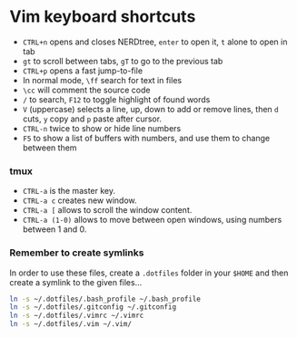 # Vim keyboard shortcuts

* `CTRL+n` opens and closes NERDtree, `enter` to open it, `t` alone to open in tab
* `gt` to scroll between tabs, `gT` to go to the previous tab
* `CTRL+p` opens a fast jump-to-file
* In normal mode, `\ff` search for text in files
* `\cc` will comment the source code
* `/` to search, `F12` to toggle highlight of found words
* `V` (uppercase) selects a line, up, down to add or remove lines, then `d` cuts, `y` copy and `p` paste after cursor.
* `CTRL-n` twice to show or hide line numbers
* `F5` to show a list of buffers with numbers, and use them to change between them

### tmux

* `CTRL-a` is the master key.
* `CTRL-a c` creates new window.
* `CTRL-a [` allows to scroll the window content.
* `CTRL-a (1-0)` allows to move between open windows, using numbers between 1 and 0.

### Remember to create symlinks

In order to use these files, create a `.dotfiles` folder in your `$HOME` and then create a symlink to the given files...

```bash
ln -s ~/.dotfiles/.bash_profile ~/.bash_profile
ln -s ~/.dotfiles/.gitconfig ~/.gitconfig
ln -s ~/.dotfiles/.vimrc ~/.vimrc
ln -s ~/.dotfiles/.vim ~/.vim/
```
